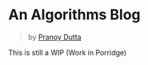 # An Algorithms Blog
> by [Pranoy Dutta](https://github.com/prydt)

This is still a WIP (Work in Porridge)